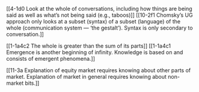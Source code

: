 [[4-1d0 Look at the whole of conversations, including how things are being said as well as what’s not being said (e.g., taboos)]]
[[10-2f1 Chomsky’s UG approach only looks at a subset (syntax) of a subset (language) of the whole (communication system — ‘the gestalt’). Syntax is only secondary to conversation.]]

[[1-1a4c2 The whole is greater than the sum of its parts]]
[[1-1a4c1 Emergence is another beginning of infinity. Knowledge is based on and consists of emergent phenomena.]]

[[11-3a Explanation of equity market requires knowing about other parts of market. Explanation of market in general requires knowing about non-market bits.]]